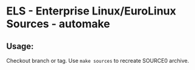 # ELS - Enterprise Linux/EuroLinux Sources - automake
 
## Usage:
  Checkout branch or tag. Use `make sources` to recreate  SOURCE0 archive.
